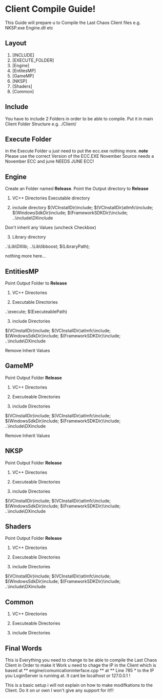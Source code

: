 # Client Compile Guide!

This Guide will prepare u to Compile the Last Chaos Client files e.g. NKSP.exe Engine.dll etc

## Layout

1. [INCLUDE]
2. [EXECUTE_FOLDER]
3. [Engine]
4. [EntitesMP]
5. [GameMP]
6. [NKSP]
7. [Shaders]
8. [Common]

## Include

You have to include 2 Folders in order to be able to compile. Put it in main Client Folder Structure e.g. ./Client/

## Execute Folder

in the Execute Folder u just need to put the ecc.exe nothing more.
**note** Please use the correct Version of the ECC.EXE November Source needs a November ECC and june NEEDS JUNE ECC!

## Engine

Create an Folder named **Release**.
Point the Output directory to **Release**

1. VC++ Directories
Executable directory

2. include directory
$(VCInstallDir)include; 
$(VCInstallDir)atlmfc\include; 
$(WindowsSdkDir)include; 
$(FrameworkSDKDir)\include; 
..\include\DXinclude

Don't inherit any Values (uncheck Checkbox)

3. Library directory


..\Lib\DXlib;
..\Lib\libboost;
$(LibraryPath);

nothing more here...

## EntitiesMP

Point Output Folder to **Release**

1. VC++ Directories

2. Executable Directories

..\execute;
$(ExecuteablePath)

3. include Directories

$(VCInstallDir)include;
$(VCInstallDir)atlmfc\include;
$(WindowsSdkDir)include;
$(FrameworkSDKDir)\include;
..\include\DXinclude

Remove Inherit Values

## GameMP

Point Output Folder **Release**

1. VC++ Directories

2. Executeable Directories

3. include Directories

$(VCInstallDir)include;
$(VCInstallDir)atlmfc\include;
$(WindowsSdkDir)include;
$(FrameworkSDKDir)\include;
..\include\DXinclude

Remove Inherit Values

## NKSP

Point Output Folder **Release**

1. VC++ Directories

2. Executeable Directories

3. include Directories

$(VCInstallDir)include;
$(VCInstallDir)atlmfc\include;
$(WindowsSdkDir)include;
$(FrameworkSDKDir)\include;
..\include\DXinclude

## Shaders

Point Output Folder **Release**

1. VC++ Directories

2. Executeable Directories

3. include Directories

$(VCInstallDir)include;
$(VCInstallDir)atlmfc\include;
$(WindowsSdkDir)include;
$(FrameworkSDKDir)\include;
..\include\DXinclude

## Common

1. VC++ Directories

2. Executeable Directories

3. include Directories

## Final Words

This is Everything you need to change to be able to compile the Last Chaos Client in Order to make it Work u need to chage the IP in the Client which is based at ** engine/comunicationinterface.cpp ** at ** Line 785 * to the IP you LoginServer is running at. It cant be localhost or 127.0.0.1 !

This is a basic setup i will not explain on how to make modifkations to the Client. Do it on ur own I won't give any support for it!!!